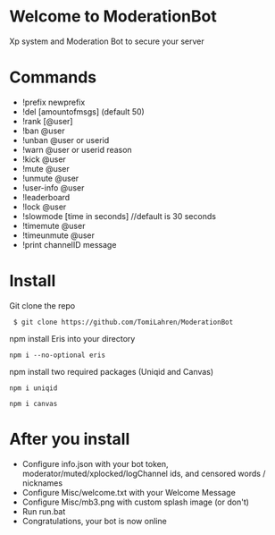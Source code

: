
# Welcome to ModerationBot
Xp system and Moderation Bot to secure your server
# Commands
  - !prefix newprefix
  - !del [amountofmsgs] (default 50)
  - !rank [@user]
  - !ban @user
  - !unban @user or userid
  - !warn @user or userid reason
  - !kick @user
  - !mute @user
  - !unmute @user
  - !user-info @user
  - !leaderboard
  - !lock @user
  - !slowmode [time in seconds] //default is 30 seconds
  - !timemute @user
  - !timeunmute @user
  - !print channelID message
# Install
  <div id="install">
  Git clone the repo
  <pre><code> $ git clone https://github.com/TomiLahren/ModerationBot</code></pre>
  
  npm install Eris into your directory
  <pre><code>npm i --no-optional eris</code></pre>
  npm install two required packages (Uniqid and Canvas)
  <pre><code>npm i uniqid</code></pre>
  <pre><code>npm i canvas</code></pre>
 # After you install
  <ul>
  <li>Configure info.json with your bot token, moderator/muted/xplocked/logChannel ids, and censored words / nicknames</li>
  <li>Configure Misc/welcome.txt with your Welcome Message</li>
  <li>Configure Misc/mb3.png with custom splash image (or don't)</li>
  <li>Run run.bat</li>
  <li>Congratulations, your bot is now online</li>
  </ul>
  </div>
